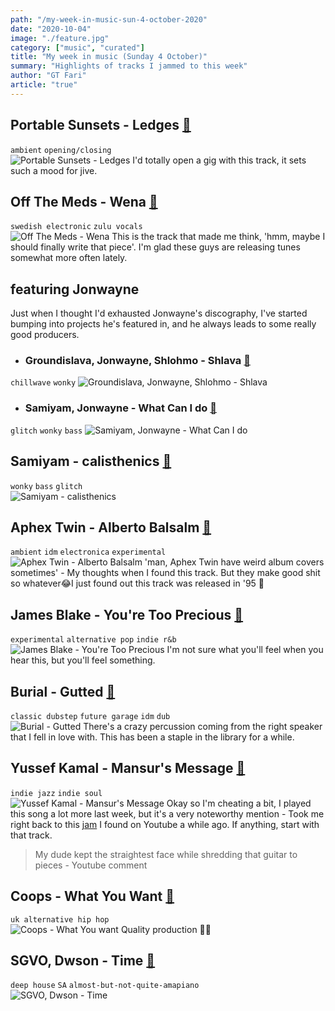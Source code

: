 ```yaml
---
path: "/my-week-in-music-sun-4-october-2020"
date: "2020-10-04"
image: "./feature.jpg"
category: ["music", "curated"]
title: "My week in music (Sunday 4 October)"
summary: "Highlights of tracks I jammed to this week"
author: "GT Fari"
article: "true"
---
```


## Portable Sunsets - Ledges [🔗](https://youtu.be/DcYusIETvsg?list=TLPQMDMxMDIwMjCORiZPTQ94FA)
`ambient` `opening/closing` <br>
![Portable Sunsets - Ledges](https://i.scdn.co/image/ab67616d00001e023b2010127c3788c7796d4f25)
I'd totally open a gig with this track, it sets such a mood for jive.

## Off The Meds - Wena [🔗](https://youtu.be/8HPBXd872sc)
`swedish electronic` `zulu vocals` <br>
![Off The Meds - Wena](https://i.scdn.co/image/ab67616d00001e02e4a37d391d61a5c3ecc29aba)
This is the track that made me think, 'hmm, maybe I should finally write that piece'. I'm glad these guys are releasing tunes somewhat more often lately.

## featuring Jonwayne
Just when I thought I'd exhausted Jonwayne's discography, I've started bumping into projects he's featured in, and he always leads to some really good producers.

- ### Groundislava, Jonwayne, Shlohmo - Shlava [🔗](https://youtu.be/mRpmc-2mvIQ)
`chillwave` `wonky`
![Groundislava, Jonwayne, Shlohmo - Shlava](https://i.scdn.co/image/ab67616d00001e02a3bd2c1539bb9d5a36ed0e07)

- ### Samiyam, Jonwayne - What Can I do [🔗](https://youtu.be/XWSUbK0r_r8?list=TLPQMDMxMDIwMjCORiZPTQ94FA)
`glitch` `wonky` `bass`
![Samiyam, Jonwayne - What Can I do](https://i.scdn.co/image/ab67616d00001e02d50ac5c93176ec08a96ed239)
<br/>

## Samiyam - calisthenics [🔗](https://youtu.be/oxuV6zyemWI?list=TLPQMDMxMDIwMjCORiZPTQ94FA)
`wonky` `bass` `glitch` <br>
![Samiyam - calisthenics](https://i.scdn.co/image/ab67616d00001e02b70da10aba9e1f561e8d696b)

## Aphex Twin - Alberto Balsalm [🔗](https://youtu.be/mUT3KoxVzQg)
`ambient` `idm` `electronica` `experimental`<br>
![Aphex Twin - Alberto Balsalm](https://i.scdn.co/image/ab67616d00001e02c34c84629aa6f6e1c8ba5ac7)
'man, Aphex Twin have weird album covers sometimes' - My thoughts when I found this track. But they make good shit so whatever😂I just found out this track was released in '95 🤯

## James Blake - You're Too Precious [🔗](https://youtu.be/6WfY8wixwD8)
`experimental` `alternative pop` `indie r&b` <br>
![James Blake - You're Too Precious](https://i.scdn.co/image/ab67616d00001e022fd0c566a2db806842b61460)
I'm not sure what you'll feel when you hear this, but you'll feel something.

## Burial - Gutted [🔗](https://youtu.be/PtAuyb2onFE)
`classic dubstep` `future garage` `idm` `dub`<br>
![Burial - Gutted](https://i.scdn.co/image/ab67616d00001e0265de6cd998a4cc150ed6229c)
There's a crazy percussion coming from the right speaker that I fell in love with. This has been a staple in the library for a while.

## Yussef Kamal - Mansur's Message [🔗](https://youtu.be/Dqk0LtYpKEg)
`indie jazz` `indie soul`<br>
![Yussef Kamal - Mansur's Message](https://i.scdn.co/image/ab67616d00001e029db63254bf5a8be73bbaed21)
Okay so I'm cheating a bit, I played this song a lot more last week, but it's a very noteworthy mention - Took me right back to this [jam](https://youtu.be/NwVtIPeYIeQ) I found on Youtube a while ago. If anything, start with that track. 
> My dude kept the straightest face while shredding that guitar to pieces - Youtube comment

## Coops - What You Want [🔗](https://youtu.be/IRSCepOibj8)
`uk alternative hip hop`<br>
![Coops - What You want](https://i.scdn.co/image/ab67616d00001e02700843ba67e3cde661731a65)
Quality production 👌🏾

## SGVO, Dwson - Time [🔗](https://youtu.be/INC-PtaLOIU?list=TLPQMDMxMDIwMjCORiZPTQ94FA)
`deep house` `SA` `almost-but-not-quite-amapiano` <br>
![SGVO, Dwson - Time](https://i.scdn.co/image/ab67616d00001e028fe1375970e98b3a0e5ef86c)

